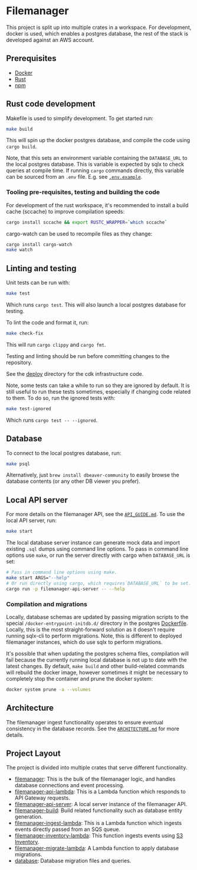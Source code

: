 # Filemanager

This project is split up into multiple crates in a workspace. For development, docker is used, which enables a postgres database, the rest of the stack is developed against an AWS account.

## Prerequisites

- [Docker](https://docs.docker.com/get-docker/)
- [Rust](https://www.rust-lang.org/tools/install)
- [npm](https://www.npmjs.com/get-npm)

## Rust code development

Makefile is used to simplify development. To get started run:

```sh
make build
```

This will spin up the docker postgres database, and compile the code using `cargo build`.

Note, that this sets an environment variable containing the `DATABASE_URL` to the local postgres database. This is variable
is expected by sqlx to check queries at compile time. If running `cargo` commands directly, this variable can be sourced
from an `.env` file. E.g. see [`.env.example`][env-example].

### Tooling pre-requisites, testing and building the code

For development of the rust workspace, it's recommended to install a build cache (sccache) to improve compilation speeds:

```sh
cargo install sccache && export RUSTC_WRAPPER=`which sccache`
```

cargo-watch can be used to recompile files as they change:

```sh
cargo install cargo-watch
make watch
```

## Linting and testing

Unit tests can be run with:

```sh
make test
```

Which runs `cargo test`. This will also launch a local postgres database for testing.

To lint the code and format it, run:

```sh
make check-fix
```

This will run `cargo clippy` and `cargo fmt`.

Testing and linting should be run before committing changes to the repository.

See the [deploy][deploy] directory for the cdk infrastructure code.

Note, some tests can take a while to run so they are ignored by default. It is still useful to run these tests sometimes,
especially if changing code related to them. To do so, run the ignored tests with:

```sh
make test-ignored
```

Which runs `cargo test -- --ignored`.

## Database

To connect to the local postgres database, run:

```sh
make psql
```

Alternatively, just `brew install dbeaver-community` to easily browse the database contents (or any other DB viewer you prefer).

## Local API server

For more details on the filemanager API, see the [`API_GUIDE.md`][api-guide]. To use the local API server, run:

```sh
make start
```

The local database server instance can generate mock data and import existing `.sql` dumps using command line options.
To pass in command line options use `make`, or run the server directly with cargo when `DATABASE_URL` is set:

```sh
# Pass in command line options using make.
make start ARGS="--help"
# Or run directly using cargo, which requires`DATABASE_URL` to be set.
cargo run -p filemanager-api-server -- --help
```

### Compilation and migrations

Locally, database schemas are updated by passing migration scripts to the special `/docker-entrypoint-initdb.d/` directory
in the postgres [Dockerfile][dockerfile]. Locally, this is the most straight-forward solution as it doesn't require running
sqlx-cli to perform migrations. Note, this is different to deployed filemanager instances, which do use sqlx to perform
migrations.

It's possible that when updating the postgres schema files, compilation will fail because the currently running local
database is not up to date with the latest changes. By default, `make build` and other build-related commands will
rebuild the docker image, however sometimes it might be necessary to completely stop the container and prune the docker
system:

```sh
docker system prune -a --volumes
```

[dockerfile]: ./database/Dockerfile
[deploy]: ./deploy
[env-example]: .env.example

## Architecture

The filemanager ingest functionality operates to ensure eventual consistency in the database records. See the
[`ARCHITECTURE.md`][architecture] for more details.

## Project Layout

The project is divided into multiple crates that serve different functionality.

* [filemanager]: This is the bulk of the filemanager logic, and handles database connections and event processing.
* [filemanager-api-lambda]: This is a Lambda function which responds to API Gateway requests.
* [filemanager-api-server]: A local server instance of the filemanager API.
* [filemanager-build]: Build related functionality such as database entity generation.
* [filemanager-ingest-lambda]: This is a Lambda function which ingests events directly passed from an SQS queue.
* [filemanager-inventory-lambda]: This function ingests events using [S3 Inventory][inventory].
* [filemanager-migrate-lambda]: A Lambda function to apply database migrations.
* [database]: Database migration files and queries.

[architecture]: ../docs/architecture/ARCHITECTURE.md
[api-guide]: ../docs/operation/API_GUIDE.md
[filemanager]: filemanager
[filemanager-api-lambda]: filemanager-api-lambda
[filemanager-api-server]: filemanager-api-server
[filemanager-build]: filemanager-build
[filemanager-ingest-lambda]: filemanager-ingest-lambda
[filemanager-inventory-lambda]: filemanager-inventory-lambda
[filemanager-migrate-lambda]: filemanager-migrate-lambda
[inventory]: https://docs.aws.amazon.com/AmazonS3/latest/userguide/storage-inventory.html
[database]: database

